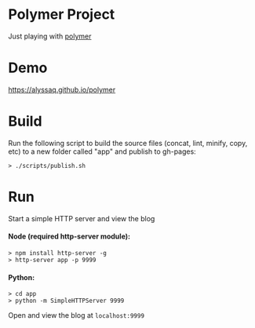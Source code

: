 Polymer Project
==
Just playing with [polymer](http://www.polymer-project.org/)

Demo
==
https://alyssaq.github.io/polymer

Build
==
Run the following script to build the source files (concat, lint, minify, copy, etc) to a new folder called "app" and publish to gh-pages:

    > ./scripts/publish.sh

Run
==
Start a simple HTTP server and view the blog

#### Node (required http-server module): 

    > npm install http-server -g
    > http-server app -p 9999

#### Python:

    > cd app
    > python -m SimpleHTTPServer 9999

Open and view the blog at `localhost:9999`



